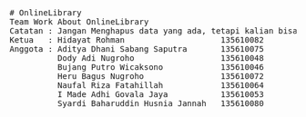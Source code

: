 <pre># OnlineLibrary
Team Work About OnlineLibrary
Catatan : Jangan Menghapus data yang ada, tetapi kalian bisa menambahkan nama anda sebagai anggota.
Ketua   : Hidayat Rohman                    135610082
Anggota : Aditya Dhani Sabang Saputra       135610075
          Dody Adi Nugroho                  135610048
		  Bujang Putro Wicaksono		    135610046
		  Heru Bagus Nugroho   	 		    135610072
		  Naufal Riza Fatahillah	        135610064
		  I Made Adhi Govala Jaya		    135610053
		  Syardi Baharuddin Husnia Jannah	135610080

		  </pre>
